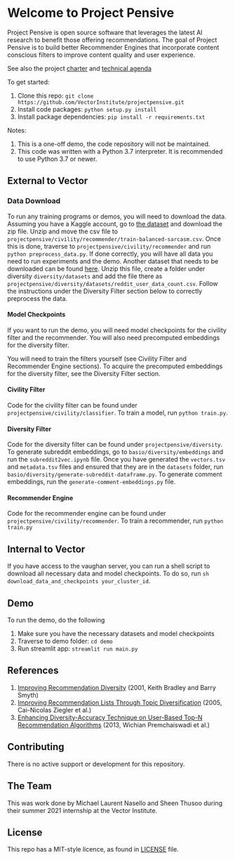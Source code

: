 # Welcome to Project Pensive
Project Pensive is open source software that leverages the latest AI research to benefit those offering recommendations.
The goal of Project Pensive is to build better Recommender Engines that incorporate content conscious filters to improve
content quality and user experience.

See also the project <a href="https://docs.google.com/document/d/183vqr8mFDhFE92pTfXzVoYuNUEMev0PG8RbYa9TZvdc/edit">charter</a> and <a href="https://docs.google.com/document/d/10L_s9FlOrmwOYsUlRg2WE5d8SxivJfP55Y8PTinYH4A/edit#heading=h.3kadlhlnhygj">technical agenda</a>

To get started:
1. Clone this repo: `git clone https://github.com/VectorInstitute/projectpensive.git`
2. Install code packages: `python setup.py install`
3. Install package dependencies: `pip install -r requirements.txt`

Notes:
1. This is a one-off demo, the code repository will not be maintained.
2. This code was written with a  Python 3.7 interpreter. It is recommended to use Python 3.7 or newer.


## External to Vector
### Data Download
To run any training programs or demos, you will need to download the data. Assuming you have a Kaggle account, go to
[the dataset](https://www.kaggle.com/sherinclaudia/sarcastic-comments-on-reddit) and download the zip file. Unzip and
move the csv file to `projectpensive/civility/recommender/train-balanced-sarcasm.csv`. Once this is done, traverse to
`projectpensive/civility/recommender` and run `python preprocess_data.py`. If done correctly, you will have all data you need
to run experiments and the demo. Another dataset that needs to be downloaded can be found
[here](https://www.kaggle.com/timschaum/subreddit-recommender). Unzip this file, create a folder under diversity `diversity/datasets` and add the file there as
`projectpensive/diversity/datasets/reddit_user_data_count.csv`. Follow the instructions under the Diversity Filter section below to
correctly preprocess the data.

#### Model Checkpoints
If you want to run the demo, you will need model checkpoints for the civility filter and the recommender. You will also
need precomputed embeddings for the diversity filter.

You will need to train the filters yourself (see Civility Filter and Recommender Engine sections). To acquire the
precomputed embeddings for the diversity filter, see the Diversity Filter section.

#### Civility Filter
Code for the civility filter can be found under `projectpensive/civility/classifier`. To train a model, run `python train.py`.

#### Diversity Filter
Code for the diversity filter can be found under `projectpensive/diversity`. To generate subreddit embeddings, go to
`basio/diversity/embeddings` and run the `subreddit2vec.ipynb` file. Once you have generated the `vectors.tsv` and `metadata.tsv` files and ensured that they are in the `datasets` folder, run `basio/diversity/generate-subreddit-dataframe.py`. To generate comment embeddings, run the `generate-comment-embeddings.py` file.

#### Recommender Engine
Code for the recommender engine can be found under `projectpensive/civility/recommender`. To train a recommender, run
`python train.py`


## Internal to Vector
If you have access to the vaughan server, you can run a shell script to download all necessary data and model
checkpoints. To do so, run `sh download_data_and_checkpoints your_cluster_id`.

## Demo
To run the demo, do the following

1. Make sure you have the necessary datasets and model checkpoints
2. Traverse to demo folder: `cd demo`
3. Run streamlit app: `streamlit run main.py`

## References
1. [Improving Recommendation Diversity](https://citeseerx.ist.psu.edu/viewdoc/download?doi=10.1.1.8.5232&rep=rep1&type=pdf) (2001, Keith Bradley and Barry Smyth)
2. [Improving Recommendation Lists Through Topic Diversification](http://citeseerx.ist.psu.edu/viewdoc/download?doi=10.1.1.62.9683&rep=rep1&type=pdf) (2005, Cai-Nicolas Ziegler et al.)
3. [Enhancing Diversity-Accuracy Technique on User-Based Top-N Recommendation Algorithms](https://sci-hub.se/https://ieeexplore.ieee.org/document/6605824/references#references) (2013, Wichian Premchaiswadi et al.)

## Contributing
There is no active support or development for this repository.

## The Team
This was work done by Michael Laurent Nasello and Sheen Thusoo during their summer 2021 internship at the Vector Institute.

## License
This repo has a MIT-style licence, as found in [LICENSE](LICENSE) file.

